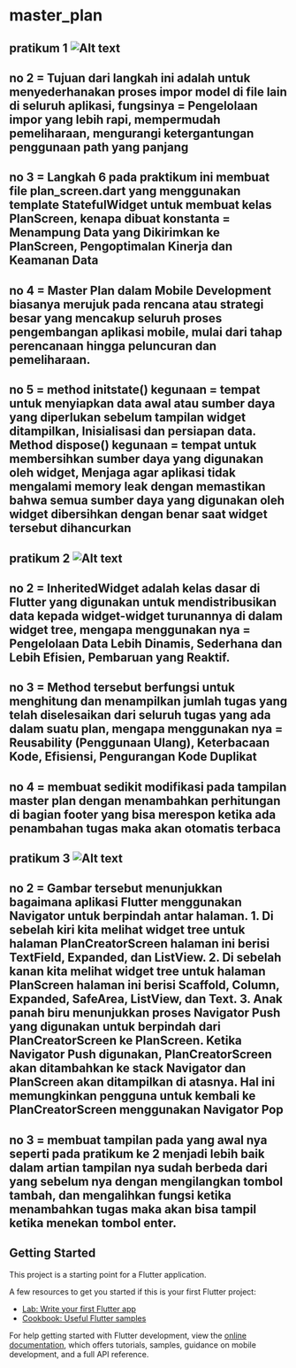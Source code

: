 # master_plan

## pratikum 1 ![Alt text](<Screenshot 2024-11-11 023959.png>)
## no 2 = Tujuan dari langkah ini adalah untuk menyederhanakan proses impor model di file lain di seluruh aplikasi, fungsinya = Pengelolaan impor yang lebih rapi, mempermudah pemeliharaan, mengurangi ketergantungan penggunaan path yang panjang 
## no 3 =  Langkah 6 pada praktikum ini membuat file plan_screen.dart yang menggunakan template StatefulWidget untuk membuat kelas PlanScreen, kenapa dibuat konstanta = Menampung Data yang Dikirimkan ke PlanScreen, Pengoptimalan Kinerja dan Keamanan Data
## no 4 = Master Plan dalam Mobile Development biasanya merujuk pada rencana atau strategi besar yang mencakup seluruh proses pengembangan aplikasi mobile, mulai dari tahap perencanaan hingga peluncuran dan pemeliharaan.
## no 5 = method initstate() kegunaan = tempat untuk menyiapkan data awal atau sumber daya yang diperlukan sebelum tampilan widget ditampilkan, Inisialisasi dan persiapan data. Method dispose() kegunaan = tempat untuk membersihkan sumber daya yang digunakan oleh widget, Menjaga agar aplikasi tidak mengalami memory leak dengan memastikan bahwa semua sumber daya yang digunakan oleh widget dibersihkan dengan benar saat widget tersebut dihancurkan

## pratikum 2 ![Alt text](<Screenshot 2024-11-11 030228.png>)
## no 2 = InheritedWidget adalah kelas dasar di Flutter yang digunakan untuk mendistribusikan data kepada widget-widget turunannya di dalam widget tree, mengapa menggunakan nya = Pengelolaan Data Lebih Dinamis, Sederhana dan Lebih Efisien, Pembaruan yang Reaktif.
## no 3 = Method tersebut berfungsi untuk menghitung dan menampilkan jumlah tugas yang telah diselesaikan dari seluruh tugas yang ada dalam suatu plan, mengapa menggunakan nya = Reusability (Penggunaan Ulang), Keterbacaan Kode, Efisiensi, Pengurangan Kode Duplikat
## no 4 =  membuat sedikit modifikasi pada tampilan master plan dengan menambahkan perhitungan di bagian footer yang bisa merespon ketika ada penambahan tugas maka akan otomatis terbaca

## pratikum 3 ![Alt text](<Screenshot 2024-11-11 034900.png>)
## no 2 = Gambar tersebut menunjukkan bagaimana aplikasi Flutter menggunakan Navigator untuk berpindah antar halaman. 1. Di sebelah kiri kita melihat widget tree untuk halaman PlanCreatorScreen halaman ini berisi TextField, Expanded, dan ListView. 2. Di sebelah kanan kita melihat widget tree untuk halaman PlanScreen halaman ini berisi Scaffold, Column, Expanded, SafeArea, ListView, dan Text. 3. Anak panah biru menunjukkan proses Navigator Push yang digunakan untuk berpindah dari PlanCreatorScreen ke PlanScreen. Ketika Navigator Push digunakan, PlanCreatorScreen akan ditambahkan ke stack Navigator dan PlanScreen akan ditampilkan di atasnya. Hal ini memungkinkan pengguna untuk kembali ke PlanCreatorScreen menggunakan Navigator Pop
## no 3 = membuat tampilan pada yang awal nya seperti pada pratikum ke 2 menjadi lebih baik dalam artian tampilan nya sudah berbeda dari yang sebelum nya dengan mengilangkan tombol tambah, dan mengalihkan fungsi ketika menambahkan tugas maka akan bisa tampil ketika menekan tombol enter.

## Getting Started

This project is a starting point for a Flutter application.

A few resources to get you started if this is your first Flutter project:

- [Lab: Write your first Flutter app](https://docs.flutter.dev/get-started/codelab)
- [Cookbook: Useful Flutter samples](https://docs.flutter.dev/cookbook)

For help getting started with Flutter development, view the
[online documentation](https://docs.flutter.dev/), which offers tutorials,
samples, guidance on mobile development, and a full API reference.
